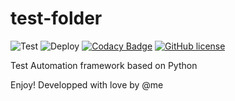 # test-folder 

![Test](https://github.com/bmmauri/test-folder/workflows/Test/badge.svg?branch=master) ![Deploy](https://github.com/bmmauri/test-folder/workflows/Deploy/badge.svg?branch=master)
[![Codacy Badge](https://api.codacy.com/project/badge/Grade/a71b1ce7a7ae4742822eb06979660449)](https://app.codacy.com/manual/maurizio.bussi.mb/test-folder?utm_source=github.com&utm_medium=referral&utm_content=bmmauri/test-folder&utm_campaign=Badge_Grade_Dashboard)
[![GitHub license](https://img.shields.io/github/license/bmmauri/StrapDown.js.svg)](https://github.com/bmmauri/StrapDown.js/blob/master/LICENSE)



Test Automation framework based on Python

Enjoy! Developped with love by @me

